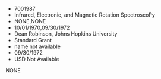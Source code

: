 * 7001987
* Infrared, Electronic, and Magnetic Rotation       SpectroscoPy
* NONE,NONE
* 10/01/1970,09/30/1972
* Dean Robinson, Johns Hopkins University
* Standard Grant
*   name not available
* 09/30/1972
* USD Not Available

NONE